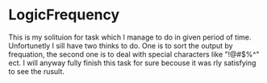 # LogicFrequency

This is my solituion for task which I manage to do in given period of time.
Unfortunetly I sill have two thinks to do. One is to sort the output by frequation, the second one is to deal with special 
characters like "!@#$%^" ect. I will anyway fully finish this task for sure becouse it was rly satisfying to see the rusult.
